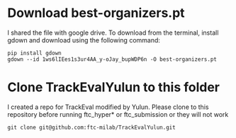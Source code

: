 

# Download best-organizers.pt
I shared the file with google drive. To download from the terminal, install gdown and download using the following command:
```
pip install gdown
gdown --id 1ws6lIEes1s3ur4AA_y-oJay_bupWDP6n -O best-organizers.pt
```
# Clone TrackEvalYulun to this folder
I created a repo for TrackEval modified by Yulun. Please clone to this repository before running ftc_hyper* or ftc_submission or they will not work
```
git clone git@github.com:ftc-milab/TrackEvalYulun.git
```